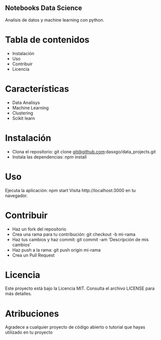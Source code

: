 ## **Notebooks Data Science**

Analisis de datos y machine learning con python. 

# **Tabla de contenidos**

- Instalación
- Uso
- Contribuir
- Licencia

# **Características**

- Data Analisys
- Machine Learning
- Clustering
- Scikit learn

# **Instalación**

- Clona el repositorio: git clone git@github.com:dasxgo/data_projects.git
- Instala las dependencias: npm install

# **Uso**
Ejecuta la aplicación: npm start
Visita http://localhost:3000 en tu navegador.

# **Contribuir**

- Haz un fork del repositorio
- Crea una rama para tu contribución: git checkout -b mi-rama
- Haz tus cambios y haz commit: git commit -am 'Descripción de mis cambios'
- Haz push a la rama: git push origin mi-rama
- Crea un Pull Request


# **Licencia** 

Este proyecto está bajo la Licencia MIT. Consulta el archivo LICENSE para más detalles.

# **Atribuciones**
Agradece a cualquier proyecto de código abierto o tutorial que hayas utilizado en tu proyecto


